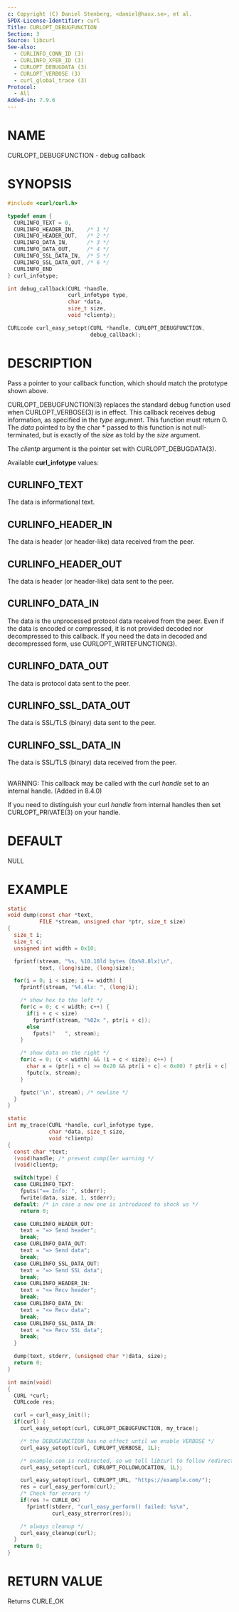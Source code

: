 ```yaml
---
c: Copyright (C) Daniel Stenberg, <daniel@haxx.se>, et al.
SPDX-License-Identifier: curl
Title: CURLOPT_DEBUGFUNCTION
Section: 3
Source: libcurl
See-also:
  - CURLINFO_CONN_ID (3)
  - CURLINFO_XFER_ID (3)
  - CURLOPT_DEBUGDATA (3)
  - CURLOPT_VERBOSE (3)
  - curl_global_trace (3)
Protocol:
  - All
Added-in: 7.9.6
---
```


# NAME

CURLOPT_DEBUGFUNCTION - debug callback

# SYNOPSIS

~~~c
#include <curl/curl.h>

typedef enum {
  CURLINFO_TEXT = 0,
  CURLINFO_HEADER_IN,    /* 1 */
  CURLINFO_HEADER_OUT,   /* 2 */
  CURLINFO_DATA_IN,      /* 3 */
  CURLINFO_DATA_OUT,     /* 4 */
  CURLINFO_SSL_DATA_IN,  /* 5 */
  CURLINFO_SSL_DATA_OUT, /* 6 */
  CURLINFO_END
} curl_infotype;

int debug_callback(CURL *handle,
                   curl_infotype type,
                   char *data,
                   size_t size,
                   void *clientp);

CURLcode curl_easy_setopt(CURL *handle, CURLOPT_DEBUGFUNCTION,
                          debug_callback);
~~~

# DESCRIPTION

Pass a pointer to your callback function, which should match the prototype
shown above.

CURLOPT_DEBUGFUNCTION(3) replaces the standard debug function used when
CURLOPT_VERBOSE(3) is in effect. This callback receives debug
information, as specified in the *type* argument. This function must
return 0. The *data* pointed to by the char * passed to this function is
not null-terminated, but is exactly of the *size* as told by the
*size* argument.

The *clientp* argument is the pointer set with CURLOPT_DEBUGDATA(3).

Available **curl_infotype** values:

## CURLINFO_TEXT

The data is informational text.

## CURLINFO_HEADER_IN

The data is header (or header-like) data received from the peer.

## CURLINFO_HEADER_OUT

The data is header (or header-like) data sent to the peer.

## CURLINFO_DATA_IN

The data is the unprocessed protocol data received from the peer. Even if the
data is encoded or compressed, it is not provided decoded nor decompressed
to this callback. If you need the data in decoded and decompressed form, use
CURLOPT_WRITEFUNCTION(3).

## CURLINFO_DATA_OUT

The data is protocol data sent to the peer.

## CURLINFO_SSL_DATA_OUT

The data is SSL/TLS (binary) data sent to the peer.

## CURLINFO_SSL_DATA_IN

The data is SSL/TLS (binary) data received from the peer.

##

WARNING: This callback may be called with the curl *handle* set to an internal
handle. (Added in 8.4.0)

If you need to distinguish your curl *handle* from internal handles then set
CURLOPT_PRIVATE(3) on your handle.

# DEFAULT

NULL

# EXAMPLE

~~~c
static
void dump(const char *text,
          FILE *stream, unsigned char *ptr, size_t size)
{
  size_t i;
  size_t c;
  unsigned int width = 0x10;

  fprintf(stream, "%s, %10.10ld bytes (0x%8.8lx)\n",
          text, (long)size, (long)size);

  for(i = 0; i < size; i += width) {
    fprintf(stream, "%4.4lx: ", (long)i);

    /* show hex to the left */
    for(c = 0; c < width; c++) {
      if(i + c < size)
        fprintf(stream, "%02x ", ptr[i + c]);
      else
        fputs("   ", stream);
    }

    /* show data on the right */
    for(c = 0; (c < width) && (i + c < size); c++) {
      char x = (ptr[i + c] >= 0x20 && ptr[i + c] < 0x80) ? ptr[i + c] : '.';
      fputc(x, stream);
    }

    fputc('\n', stream); /* newline */
  }
}

static
int my_trace(CURL *handle, curl_infotype type,
             char *data, size_t size,
             void *clientp)
{
  const char *text;
  (void)handle; /* prevent compiler warning */
  (void)clientp;

  switch(type) {
  case CURLINFO_TEXT:
    fputs("== Info: ", stderr);
    fwrite(data, size, 1, stderr);
  default: /* in case a new one is introduced to shock us */
    return 0;

  case CURLINFO_HEADER_OUT:
    text = "=> Send header";
    break;
  case CURLINFO_DATA_OUT:
    text = "=> Send data";
    break;
  case CURLINFO_SSL_DATA_OUT:
    text = "=> Send SSL data";
    break;
  case CURLINFO_HEADER_IN:
    text = "<= Recv header";
    break;
  case CURLINFO_DATA_IN:
    text = "<= Recv data";
    break;
  case CURLINFO_SSL_DATA_IN:
    text = "<= Recv SSL data";
    break;
  }

  dump(text, stderr, (unsigned char *)data, size);
  return 0;
}

int main(void)
{
  CURL *curl;
  CURLcode res;

  curl = curl_easy_init();
  if(curl) {
    curl_easy_setopt(curl, CURLOPT_DEBUGFUNCTION, my_trace);

    /* the DEBUGFUNCTION has no effect until we enable VERBOSE */
    curl_easy_setopt(curl, CURLOPT_VERBOSE, 1L);

    /* example.com is redirected, so we tell libcurl to follow redirection */
    curl_easy_setopt(curl, CURLOPT_FOLLOWLOCATION, 1L);

    curl_easy_setopt(curl, CURLOPT_URL, "https://example.com/");
    res = curl_easy_perform(curl);
    /* Check for errors */
    if(res != CURLE_OK)
      fprintf(stderr, "curl_easy_perform() failed: %s\n",
              curl_easy_strerror(res));

    /* always cleanup */
    curl_easy_cleanup(curl);
  }
  return 0;
}
~~~

# RETURN VALUE

Returns CURLE_OK
